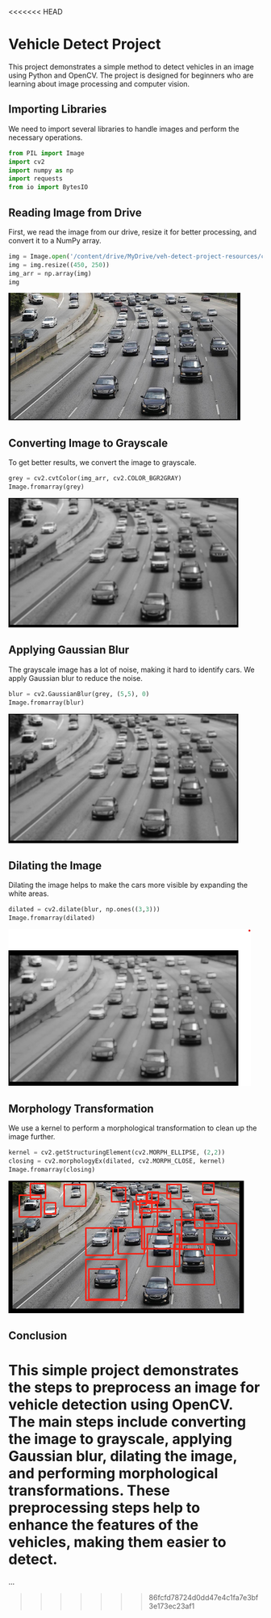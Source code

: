 <<<<<<< HEAD

# Vehicle Detect Project

This project demonstrates a simple method to detect vehicles in an image using Python and OpenCV. The project is designed for beginners who are learning about image processing and computer vision.

## Importing Libraries

We need to import several libraries to handle images and perform the necessary operations.

```python
from PIL import Image
import cv2
import numpy as np
import requests
from io import BytesIO
```

## Reading Image from Drive

First, we read the image from our drive, resize it for better processing, and convert it to a NumPy array.

```python
img = Image.open('/content/drive/MyDrive/veh-detect-project-resources/cars.png')
img = img.resize((450, 250))
img_arr = np.array(img)
img
```
![alt text](imgs/image-1.png)


## Converting Image to Grayscale

To get better results, we convert the image to grayscale.

```python
grey = cv2.cvtColor(img_arr, cv2.COLOR_BGR2GRAY)
Image.fromarray(grey)
```

![Grayscale Image](imgs/image-2.png)

## Applying Gaussian Blur

The grayscale image has a lot of noise, making it hard to identify cars. We apply Gaussian blur to reduce the noise.

```python
blur = cv2.GaussianBlur(grey, (5,5), 0)
Image.fromarray(blur)
```
![Blurred Image](imgs/image-2.png)


## Dilating the Image

Dilating the image helps to make the cars more visible by expanding the white areas.

```python
dilated = cv2.dilate(blur, np.ones((3,3)))
Image.fromarray(dilated)
```
![Dilated Image](imgs/image-3.png)


## Morphology Transformation

We use a kernel to perform a morphological transformation to clean up the image further.

```python
kernel = cv2.getStructuringElement(cv2.MORPH_ELLIPSE, (2,2))
closing = cv2.morphologyEx(dilated, cv2.MORPH_CLOSE, kernel)
Image.fromarray(closing)
```
![22 Cars Found](imgs/image-4.png)


## Conclusion

This simple project demonstrates the steps to preprocess an image for vehicle detection using OpenCV. The main steps include converting the image to grayscale, applying Gaussian blur, dilating the image, and performing morphological transformations. These preprocessing steps help to enhance the features of the vehicles, making them easier to detect.
=======
...
>>>>>>> 86fcfd78724d0dd47e4c1fa7e3bf3e173ec23af1
